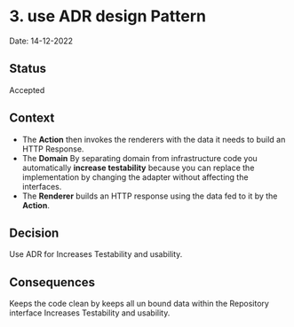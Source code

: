# 3. use ADR design Pattern

Date: 14-12-2022

## Status

Accepted

## Context

* The **Action** then invokes the renderers with the data
  it needs to build an HTTP Response.
* The **Domain**
By separating domain from infrastructure code you automatically **increase testability**
because you can replace the implementation by changing the adapter without affecting
the interfaces.
* The **Renderer** builds an HTTP response using the data fed to it by the **Action**.

## Decision
Use ADR for Increases Testability and usability.

## Consequences

Keeps the code clean by keeps all un bound data within the Repository interface
Increases Testability and usability.
